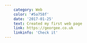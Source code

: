```yaml
---
    category: Web
    color: '#5a758f'
    date: '2017-01-25'
    text: Created my first web page
    link: https://georgee.co.uk
    linkinfo: 'Check it'
---
```

